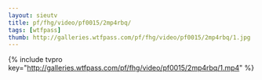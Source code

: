 ```yaml
--- 
layout: sieutv
title: pf/fhg/video/pf0015/2mp4rbq/
tags: [wtfpass]
thumb: http://galleries.wtfpass.com/pf/fhg/video/pf0015/2mp4rbq/1.jpg
---
```

{% include tvpro key="http://galleries.wtfpass.com/pf/fhg/video/pf0015/2mp4rbq/1.mp4" %} 
